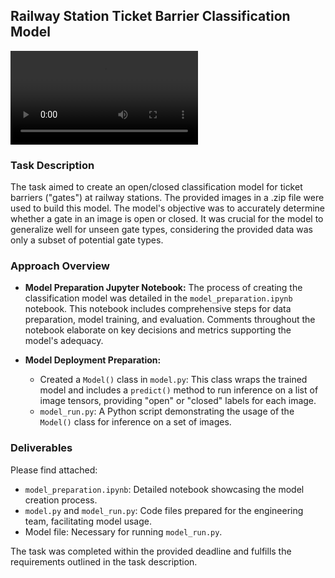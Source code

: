## Railway Station Ticket Barrier Classification Model

![Project Banner](https://github.com/GorPiliposyan/subway-ticket-barrier-state-detection/blob/main/banner_video.mp4)

### Task Description

The task aimed to create an open/closed classification model for ticket barriers ("gates") at railway stations. The provided images in a .zip file were used to build this model. The model's objective was to accurately determine whether a gate in an image is open or closed. It was crucial for the model to generalize well for unseen gate types, considering the provided data was only a subset of potential gate types.

### Approach Overview

- **Model Preparation Jupyter Notebook:** The process of creating the classification model was detailed in the `model_preparation.ipynb` notebook. This notebook includes comprehensive steps for data preparation, model training, and evaluation. Comments throughout the notebook elaborate on key decisions and metrics supporting the model's adequacy.

- **Model Deployment Preparation:**
  - Created a `Model()` class in `model.py`: This class wraps the trained model and includes a `predict()` method to run inference on a list of image tensors, providing "open" or "closed" labels for each image.
  - `model_run.py`: A Python script demonstrating the usage of the `Model()` class for inference on a set of images.

### Deliverables

Please find attached:
- `model_preparation.ipynb`: Detailed notebook showcasing the model creation process.
- `model.py` and `model_run.py`: Code files prepared for the engineering team, facilitating model usage.
- Model file: Necessary for running `model_run.py`.

The task was completed within the provided deadline and fulfills the requirements outlined in the task description.
